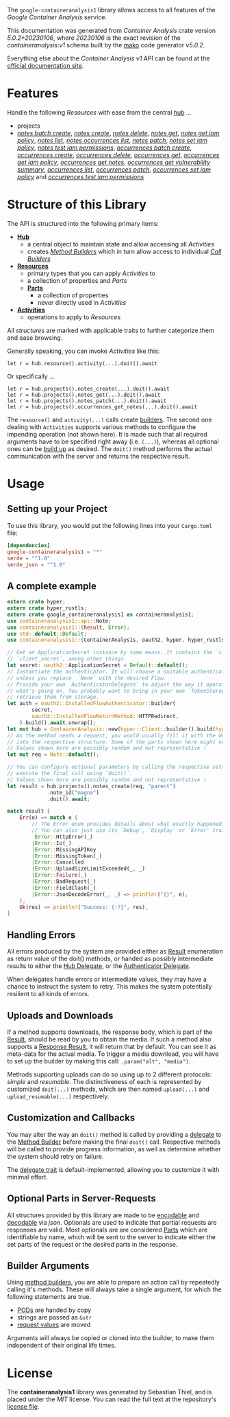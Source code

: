 <!---
DO NOT EDIT !
This file was generated automatically from 'src/generator/templates/api/README.md.mako'
DO NOT EDIT !
-->
The `google-containeranalysis1` library allows access to all features of the *Google Container Analysis* service.

This documentation was generated from *Container Analysis* crate version *5.0.2+20230106*, where *20230106* is the exact revision of the *containeranalysis:v1* schema built by the [mako](http://www.makotemplates.org/) code generator *v5.0.2*.

Everything else about the *Container Analysis* *v1* API can be found at the
[official documentation site](https://cloud.google.com/container-analysis/api/reference/rest/).
# Features

Handle the following *Resources* with ease from the central [hub](https://docs.rs/google-containeranalysis1/5.0.2+20230106/google_containeranalysis1/ContainerAnalysis) ... 

* projects
 * [*notes batch create*](https://docs.rs/google-containeranalysis1/5.0.2+20230106/google_containeranalysis1/api::ProjectNoteBatchCreateCall), [*notes create*](https://docs.rs/google-containeranalysis1/5.0.2+20230106/google_containeranalysis1/api::ProjectNoteCreateCall), [*notes delete*](https://docs.rs/google-containeranalysis1/5.0.2+20230106/google_containeranalysis1/api::ProjectNoteDeleteCall), [*notes get*](https://docs.rs/google-containeranalysis1/5.0.2+20230106/google_containeranalysis1/api::ProjectNoteGetCall), [*notes get iam policy*](https://docs.rs/google-containeranalysis1/5.0.2+20230106/google_containeranalysis1/api::ProjectNoteGetIamPolicyCall), [*notes list*](https://docs.rs/google-containeranalysis1/5.0.2+20230106/google_containeranalysis1/api::ProjectNoteListCall), [*notes occurrences list*](https://docs.rs/google-containeranalysis1/5.0.2+20230106/google_containeranalysis1/api::ProjectNoteOccurrenceListCall), [*notes patch*](https://docs.rs/google-containeranalysis1/5.0.2+20230106/google_containeranalysis1/api::ProjectNotePatchCall), [*notes set iam policy*](https://docs.rs/google-containeranalysis1/5.0.2+20230106/google_containeranalysis1/api::ProjectNoteSetIamPolicyCall), [*notes test iam permissions*](https://docs.rs/google-containeranalysis1/5.0.2+20230106/google_containeranalysis1/api::ProjectNoteTestIamPermissionCall), [*occurrences batch create*](https://docs.rs/google-containeranalysis1/5.0.2+20230106/google_containeranalysis1/api::ProjectOccurrenceBatchCreateCall), [*occurrences create*](https://docs.rs/google-containeranalysis1/5.0.2+20230106/google_containeranalysis1/api::ProjectOccurrenceCreateCall), [*occurrences delete*](https://docs.rs/google-containeranalysis1/5.0.2+20230106/google_containeranalysis1/api::ProjectOccurrenceDeleteCall), [*occurrences get*](https://docs.rs/google-containeranalysis1/5.0.2+20230106/google_containeranalysis1/api::ProjectOccurrenceGetCall), [*occurrences get iam policy*](https://docs.rs/google-containeranalysis1/5.0.2+20230106/google_containeranalysis1/api::ProjectOccurrenceGetIamPolicyCall), [*occurrences get notes*](https://docs.rs/google-containeranalysis1/5.0.2+20230106/google_containeranalysis1/api::ProjectOccurrenceGetNoteCall), [*occurrences get vulnerability summary*](https://docs.rs/google-containeranalysis1/5.0.2+20230106/google_containeranalysis1/api::ProjectOccurrenceGetVulnerabilitySummaryCall), [*occurrences list*](https://docs.rs/google-containeranalysis1/5.0.2+20230106/google_containeranalysis1/api::ProjectOccurrenceListCall), [*occurrences patch*](https://docs.rs/google-containeranalysis1/5.0.2+20230106/google_containeranalysis1/api::ProjectOccurrencePatchCall), [*occurrences set iam policy*](https://docs.rs/google-containeranalysis1/5.0.2+20230106/google_containeranalysis1/api::ProjectOccurrenceSetIamPolicyCall) and [*occurrences test iam permissions*](https://docs.rs/google-containeranalysis1/5.0.2+20230106/google_containeranalysis1/api::ProjectOccurrenceTestIamPermissionCall)




# Structure of this Library

The API is structured into the following primary items:

* **[Hub](https://docs.rs/google-containeranalysis1/5.0.2+20230106/google_containeranalysis1/ContainerAnalysis)**
    * a central object to maintain state and allow accessing all *Activities*
    * creates [*Method Builders*](https://docs.rs/google-containeranalysis1/5.0.2+20230106/google_containeranalysis1/client::MethodsBuilder) which in turn
      allow access to individual [*Call Builders*](https://docs.rs/google-containeranalysis1/5.0.2+20230106/google_containeranalysis1/client::CallBuilder)
* **[Resources](https://docs.rs/google-containeranalysis1/5.0.2+20230106/google_containeranalysis1/client::Resource)**
    * primary types that you can apply *Activities* to
    * a collection of properties and *Parts*
    * **[Parts](https://docs.rs/google-containeranalysis1/5.0.2+20230106/google_containeranalysis1/client::Part)**
        * a collection of properties
        * never directly used in *Activities*
* **[Activities](https://docs.rs/google-containeranalysis1/5.0.2+20230106/google_containeranalysis1/client::CallBuilder)**
    * operations to apply to *Resources*

All *structures* are marked with applicable traits to further categorize them and ease browsing.

Generally speaking, you can invoke *Activities* like this:

```Rust,ignore
let r = hub.resource().activity(...).doit().await
```

Or specifically ...

```ignore
let r = hub.projects().notes_create(...).doit().await
let r = hub.projects().notes_get(...).doit().await
let r = hub.projects().notes_patch(...).doit().await
let r = hub.projects().occurrences_get_notes(...).doit().await
```

The `resource()` and `activity(...)` calls create [builders][builder-pattern]. The second one dealing with `Activities` 
supports various methods to configure the impending operation (not shown here). It is made such that all required arguments have to be 
specified right away (i.e. `(...)`), whereas all optional ones can be [build up][builder-pattern] as desired.
The `doit()` method performs the actual communication with the server and returns the respective result.

# Usage

## Setting up your Project

To use this library, you would put the following lines into your `Cargo.toml` file:

```toml
[dependencies]
google-containeranalysis1 = "*"
serde = "^1.0"
serde_json = "^1.0"
```

## A complete example

```Rust
extern crate hyper;
extern crate hyper_rustls;
extern crate google_containeranalysis1 as containeranalysis1;
use containeranalysis1::api::Note;
use containeranalysis1::{Result, Error};
use std::default::Default;
use containeranalysis1::{ContainerAnalysis, oauth2, hyper, hyper_rustls, chrono, FieldMask};

// Get an ApplicationSecret instance by some means. It contains the `client_id` and 
// `client_secret`, among other things.
let secret: oauth2::ApplicationSecret = Default::default();
// Instantiate the authenticator. It will choose a suitable authentication flow for you, 
// unless you replace  `None` with the desired Flow.
// Provide your own `AuthenticatorDelegate` to adjust the way it operates and get feedback about 
// what's going on. You probably want to bring in your own `TokenStorage` to persist tokens and
// retrieve them from storage.
let auth = oauth2::InstalledFlowAuthenticator::builder(
        secret,
        oauth2::InstalledFlowReturnMethod::HTTPRedirect,
    ).build().await.unwrap();
let mut hub = ContainerAnalysis::new(hyper::Client::builder().build(hyper_rustls::HttpsConnectorBuilder::new().with_native_roots().https_or_http().enable_http1().enable_http2().build()), auth);
// As the method needs a request, you would usually fill it with the desired information
// into the respective structure. Some of the parts shown here might not be applicable !
// Values shown here are possibly random and not representative !
let mut req = Note::default();

// You can configure optional parameters by calling the respective setters at will, and
// execute the final call using `doit()`.
// Values shown here are possibly random and not representative !
let result = hub.projects().notes_create(req, "parent")
             .note_id("magna")
             .doit().await;

match result {
    Err(e) => match e {
        // The Error enum provides details about what exactly happened.
        // You can also just use its `Debug`, `Display` or `Error` traits
         Error::HttpError(_)
        |Error::Io(_)
        |Error::MissingAPIKey
        |Error::MissingToken(_)
        |Error::Cancelled
        |Error::UploadSizeLimitExceeded(_, _)
        |Error::Failure(_)
        |Error::BadRequest(_)
        |Error::FieldClash(_)
        |Error::JsonDecodeError(_, _) => println!("{}", e),
    },
    Ok(res) => println!("Success: {:?}", res),
}

```
## Handling Errors

All errors produced by the system are provided either as [Result](https://docs.rs/google-containeranalysis1/5.0.2+20230106/google_containeranalysis1/client::Result) enumeration as return value of
the doit() methods, or handed as possibly intermediate results to either the 
[Hub Delegate](https://docs.rs/google-containeranalysis1/5.0.2+20230106/google_containeranalysis1/client::Delegate), or the [Authenticator Delegate](https://docs.rs/yup-oauth2/*/yup_oauth2/trait.AuthenticatorDelegate.html).

When delegates handle errors or intermediate values, they may have a chance to instruct the system to retry. This 
makes the system potentially resilient to all kinds of errors.

## Uploads and Downloads
If a method supports downloads, the response body, which is part of the [Result](https://docs.rs/google-containeranalysis1/5.0.2+20230106/google_containeranalysis1/client::Result), should be
read by you to obtain the media.
If such a method also supports a [Response Result](https://docs.rs/google-containeranalysis1/5.0.2+20230106/google_containeranalysis1/client::ResponseResult), it will return that by default.
You can see it as meta-data for the actual media. To trigger a media download, you will have to set up the builder by making
this call: `.param("alt", "media")`.

Methods supporting uploads can do so using up to 2 different protocols: 
*simple* and *resumable*. The distinctiveness of each is represented by customized 
`doit(...)` methods, which are then named `upload(...)` and `upload_resumable(...)` respectively.

## Customization and Callbacks

You may alter the way an `doit()` method is called by providing a [delegate](https://docs.rs/google-containeranalysis1/5.0.2+20230106/google_containeranalysis1/client::Delegate) to the 
[Method Builder](https://docs.rs/google-containeranalysis1/5.0.2+20230106/google_containeranalysis1/client::CallBuilder) before making the final `doit()` call. 
Respective methods will be called to provide progress information, as well as determine whether the system should 
retry on failure.

The [delegate trait](https://docs.rs/google-containeranalysis1/5.0.2+20230106/google_containeranalysis1/client::Delegate) is default-implemented, allowing you to customize it with minimal effort.

## Optional Parts in Server-Requests

All structures provided by this library are made to be [encodable](https://docs.rs/google-containeranalysis1/5.0.2+20230106/google_containeranalysis1/client::RequestValue) and 
[decodable](https://docs.rs/google-containeranalysis1/5.0.2+20230106/google_containeranalysis1/client::ResponseResult) via *json*. Optionals are used to indicate that partial requests are responses 
are valid.
Most optionals are are considered [Parts](https://docs.rs/google-containeranalysis1/5.0.2+20230106/google_containeranalysis1/client::Part) which are identifiable by name, which will be sent to 
the server to indicate either the set parts of the request or the desired parts in the response.

## Builder Arguments

Using [method builders](https://docs.rs/google-containeranalysis1/5.0.2+20230106/google_containeranalysis1/client::CallBuilder), you are able to prepare an action call by repeatedly calling it's methods.
These will always take a single argument, for which the following statements are true.

* [PODs][wiki-pod] are handed by copy
* strings are passed as `&str`
* [request values](https://docs.rs/google-containeranalysis1/5.0.2+20230106/google_containeranalysis1/client::RequestValue) are moved

Arguments will always be copied or cloned into the builder, to make them independent of their original life times.

[wiki-pod]: http://en.wikipedia.org/wiki/Plain_old_data_structure
[builder-pattern]: http://en.wikipedia.org/wiki/Builder_pattern
[google-go-api]: https://github.com/google/google-api-go-client

# License
The **containeranalysis1** library was generated by Sebastian Thiel, and is placed 
under the *MIT* license.
You can read the full text at the repository's [license file][repo-license].

[repo-license]: https://github.com/Byron/google-apis-rsblob/main/LICENSE.md


